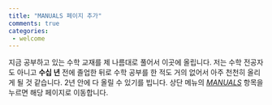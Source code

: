 ```yaml
---
title: "MANUALS 페이지 추가"
comments: true
categories:
 - welcome
---
```


지금 공부하고 있는 수학 교재를 제 나름대로 풀어서 이곳에 올립니다. 저는 수학 전공자도 아니고 **수십 년** 전에 졸업한 뒤로 수학 공부를 한 적도 거의 없어서 아주 천천히 올리게 될 것 같습니다. 2년 안에 다 올릴 수 있기를 빕니다. 상단 메뉴의 _[MANUALS](https://9beach.github.io/manuals/)_ 항목을 누르면 해당 페이지로 이동합니다.
